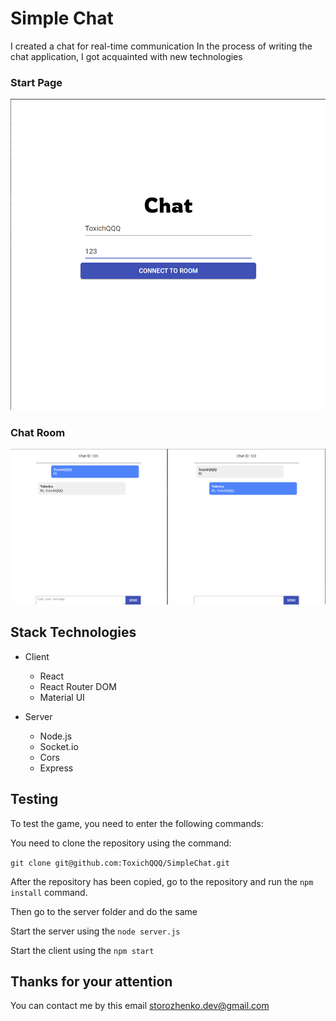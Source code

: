 # Simple Chat 

I created a chat for real-time communication 
In the process of writing the chat application, I got acquainted with new technologies


### Start Page
![alt text](./src/assests/github_chat_image_start.png)


### Chat Room 
![alt text](./src/assests/github_chat_image.png)


## Stack Technologies

- Client
  - React
  - React Router DOM
  - Material UI

- Server
  - Node.js 
  - Socket.io
  - Cors 
  - Express 

## Testing

To test the game, you need to enter the following commands:

You need to clone the repository using the command:
 
 `git clone git@github.com:ToxichQQQ/SimpleChat.git`

After the repository has been copied, go to the repository and run the `npm install` command. 

Then go to the server folder and do the same

Start the server using the `node server.js`

Start the client using the `npm start`

## Thanks for your attention

You can contact me by this email storozhenko.dev@gmail.com
